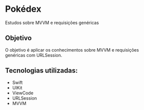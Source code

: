 # Pokédex
Estudos sobre MVVM e requisições genéricas

## Objetivo
O objetivo é aplicar os conhecimentos sobre MVVM e requisições genéricas com URLSession.

## Tecnologias utilizadas:
- Swift
- UIKit
- ViewCode
- URLSession
- MVVM
